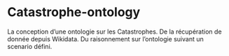 # Catastrophe-ontology
La conception d’une ontologie sur les Catastrophes. 
De la récupération de donnée depuis Wikidata. 
Du raisonnement sur l’ontologie suivant un scenario défini.
